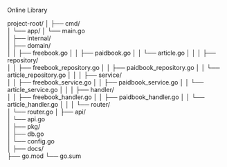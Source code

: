 Online Library

project-root/
│
├── cmd/  
│ └── app/
│ └── main.go  
│
├── internal/  
│ ├── domain/  
│ │ ├── freebook.go
│ │ ├── paidbook.go
│ │ └── article.go
│ │
│ ├── repository/  
│ │ ├── freebook_repository.go
│ │ ├── paidbook_repository.go
│ │ └── article_repository.go
│ │
│ ├── service/  
│ │ ├── freebook_service.go
│ │ ├── paidbook_service.go
│ │ └── article_service.go
│ │
│ ├── handler/  
│ │ ├── freebook_handler.go
│ │ ├── paidbook_handler.go
│ │ └── article_handler.go
│ │
│ └── router/  
│ └── router.go
│
├── api/  
│ └── api.go  
│
├── pkg/  
│ ├── db.go  
│ └── config.go  
│
├── docs/  
├── go.mod
└── go.sum
